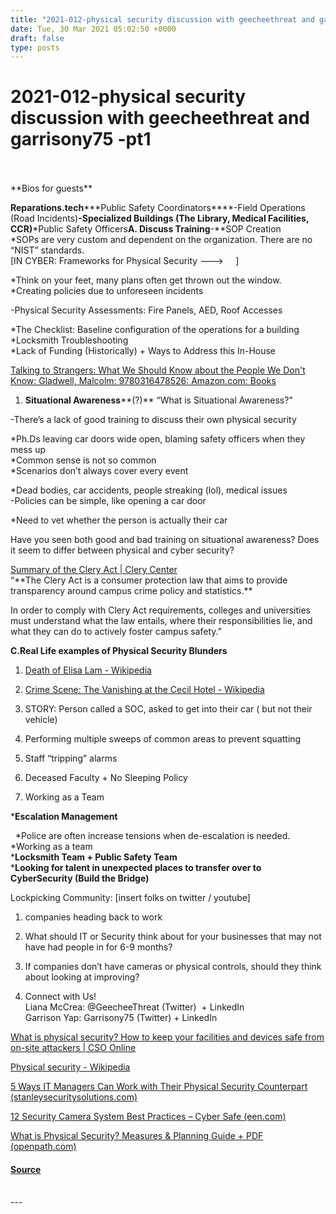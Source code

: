 ```yaml
---
title: "2021-012-physical security discussion with geecheethreat and garrisony75 -pt1"
date: Tue, 30 Mar 2021 05:02:50 +0000
draft: false
type: posts
---
```

# 2021-012-physical security discussion with geecheethreat and garrisony75 -pt1

<br/>

<br/>
**Bios for guests**

**Reparations.tech****\*Public Safety Coordinators****\-Field Operations (Road Incidents)****\-Specialized Buildings (The Library, Medical Facilities, CCR)****\*Public Safety Officers****A. Discuss Training****\-**SOP Creation  
\*SOPs are very custom and dependent on the organization. There are no “NIST” standards.  
\[IN CYBER: Frameworks for Physical Security --->     \] 

\*Think on your feet, many plans often get thrown out the window.  
\*Creating policies due to unforeseen incidents  
  
\-Physical Security Assessments: Fire Panels, AED, Roof Accesses 

\*The Checklist: Baseline configuration of the operations for a building  
\*Locksmith Troubleshooting  
\*Lack of Funding (Historically) + Ways to Address this In-House 

[Talking to Strangers: What We Should Know about the People We Don't Know: Gladwell, Malcolm: 9780316478526: Amazon.com: Books](https://www.amazon.com/Talking-Strangers-Should-about-People/dp/0316478520)

1.  **Situational Awareness****(?)** “What is Situational Awareness?” 

\-There’s a lack of good training to discuss their own physical security

\*Ph.Ds leaving car doors wide open, blaming safety officers when they mess up  
\*Common sense is not so common  
\*Scenarios don’t always cover every event

\*Dead bodies, car accidents, people streaking (lol), medical issues  
\-Policies can be simple, like opening a car door

\*Need to vet whether the person is actually their car

Have you seen both good and bad training on situational awareness? Does it seem to differ between physical and cyber security?

  
  

[Summary of the Clery Act | Clery Center  
](https://clerycenter.org/policy-resources/the-clery-act/#:~:text=The%20Clery%20Act%20is%20a,to%20actively%20foster%20campus%20safety.)“**The Clery Act is a consumer protection law that aims to provide transparency around campus crime policy and statistics.**

In order to comply with Clery Act requirements, colleges and universities must understand what the law entails, where their responsibilities lie, and what they can do to actively foster campus safety.”

  
  
  
  

  
**C.Real Life examples of Physical Security Blunders** 

  
  

1.  [Death of Elisa Lam - Wikipedia](https://en.wikipedia.org/wiki/Death_of_Elisa_Lam)
2.  [Crime Scene: The Vanishing at the Cecil Hotel - Wikipedia](https://en.wikipedia.org/wiki/Crime_Scene:_The_Vanishing_at_the_Cecil_Hotel)
3.  STORY: Person called a SOC, asked to get into their car ( but not their vehicle)
4.  Performing multiple sweeps of common areas to prevent squatting 
5.  Staff “tripping” alarms 
6.  Deceased Faculty + No Sleeping Policy  
      
    

1.  Working as a Team 

\***Escalation Management** 

  \*Police are often increase tensions when de-escalation is needed.  
\*Working as a team  
\***Locksmith Team + Public Safety Team**  
\***Looking for talent in unexpected places to transfer over to CyberSecurity (Build the Bridge)**

Lockpicking Community: \[insert folks on twitter / youtube\]  
  

1.  companies heading back to work

1.  What should IT or Security think about for your businesses that may not have had people in for 6-9 months?
2.  If companies don’t have cameras or physical controls, should they think about looking at improving?
3.    
    Connect with Us!  
    Liana McCrea: @GeecheeThreat (Twitter)  + LinkedIn  
    Garrison Yap: Garrisony75 (Twitter) + LinkedIn  
      
    

[What is physical security? How to keep your facilities and devices safe from on-site attackers | CSO Online](https://www.csoonline.com/article/3324614/what-is-physical-security-how-to-keep-your-facilities-and-devices-safe-from-on-site-attackers.html)

[Physical security - Wikipedia](https://en.wikipedia.org/wiki/Physical_security)

[5 Ways IT Managers Can Work with Their Physical Security Counterpart (stanleysecuritysolutions.com)](https://www.stanleysecuritysolutions.com/blog/calling-all-it-managers-5-ways-to-work-with-your-physical-security-counterpart/)

[12 Security Camera System Best Practices – Cyber Safe (een.com)](https://www.een.com/security-camera-system-cyber-best-practices/)

[What is Physical Security? Measures & Planning Guide + PDF (openpath.com)](https://www.openpath.com/physical-security-guide)

#### [Source](http://brakeingsecurity.com/2021-012-physical-security-discussion-with-geecheethreat-and-garrisony75-pt1)

<br/>
---
